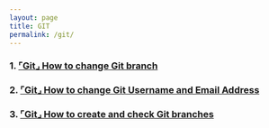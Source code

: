 ```yaml
---
layout: page
title: GIT
permalink: /git/
---
```



### 1. [⌜Git⌟ How to change Git branch](https://201960003.github.io/study_blog/git/2023/04/12/post4.html)


### 2.  [⌜Git⌟ How to change Git Username and Email Address](https://201960003.github.io/study_blog/git/2023/04/13/post5.html)

### 3.  [⌜Git⌟ How to create and check Git branches](https://201960003.github.io/study_blog/git/2023/04/16/post6.html)

